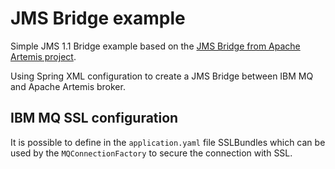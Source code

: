 # JMS Bridge example

Simple JMS 1.1 Bridge example based on
the [JMS Bridge from Apache Artemis project](https://activemq.apache.org/components/artemis/documentation/latest/jms-bridge.html#the-jms-bridge).

Using Spring XML configuration to create a JMS Bridge between IBM MQ and Apache Artemis broker.

## IBM MQ SSL configuration

It is possible to define in the `application.yaml`
file SSLBundles which can be used by the `MQConnectionFactory` to secure the connection with SSL.

